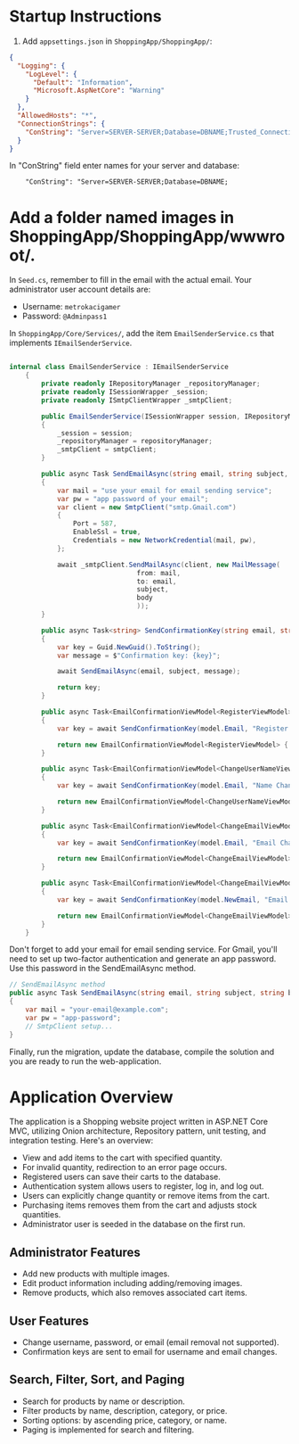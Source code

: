 # Startup Instructions

1. Add `appsettings.json` in `ShoppingApp/ShoppingApp/`:

```json
{
  "Logging": {
    "LogLevel": {
      "Default": "Information",
      "Microsoft.AspNetCore": "Warning"
    }
  },
  "AllowedHosts": "*",
  "ConnectionStrings": {
    "ConString": "Server=SERVER-SERVER;Database=DBNAME;Trusted_Connection=True; Encrypt=False"
  }
}
````
In "ConString" field enter names for your server and database:
````
	"ConString": "Server=SERVER-SERVER;Database=DBNAME;
````
# Add a folder named images in ShoppingApp/ShoppingApp/wwwroot/.

In `Seed.cs`, remember to fill in the email with the actual email. Your administrator user account details are:

- Username: `metrokacigamer`
- Password: `@Adminpass1`

In `ShoppingApp/Core/Services/`, add the item `EmailSenderService.cs` that implements `IEmailSenderService`.

```csharp

internal class EmailSenderService : IEmailSenderService
	{
		private readonly IRepositoryManager _repositoryManager;
		private readonly ISessionWrapper _session;
		private readonly ISmtpClientWrapper _smtpClient;

		public EmailSenderService(ISessionWrapper session, IRepositoryManager repositoryManager, ISmtpClientWrapper smtpClient)
		{
			_session = session;
			_repositoryManager = repositoryManager;
			_smtpClient = smtpClient;
		}

		public async Task SendEmailAsync(string email, string subject, string body)
		{
			var mail = "use your email for email sending service";
			var pw = "app password of your email";
			var client = new SmtpClient("smtp.Gmail.com")
			{
				Port = 587,
				EnableSsl = true,
				Credentials = new NetworkCredential(mail, pw),
			};

			await _smtpClient.SendMailAsync(client, new MailMessage(
								from: mail,
								to: email,
								subject,
								body
								));
		}

		public async Task<string> SendConfirmationKey(string email, string subject)
		{
			var key = Guid.NewGuid().ToString();
			var message = $"Confirmation key: {key}";

			await SendEmailAsync(email, subject, message);

			return key;
		}

		public async Task<EmailConfirmationViewModel<RegisterViewModel>> SendRegisterConfirmationEmail(RegisterViewModel model)
		{
			var key = await SendConfirmationKey(model.Email, "Register confirmation");

			return new EmailConfirmationViewModel<RegisterViewModel> { Key = key, Model = model };
		}

		public async Task<EmailConfirmationViewModel<ChangeUserNameViewModel>> SendNameChangeConfirmationEmail(ChangeUserNameViewModel model)
		{
			var key = await SendConfirmationKey(model.Email, "Name Change confirmation");

			return new EmailConfirmationViewModel<ChangeUserNameViewModel> { Key = key, Model = model };
		}

		public async Task<EmailConfirmationViewModel<ChangeEmailViewModel>> SendEmailRemovalConfirmationEmail(ChangeEmailViewModel model)
		{
			var key = await SendConfirmationKey(model.Email, "Email Change confirmation");

			return new EmailConfirmationViewModel<ChangeEmailViewModel> { Key = key, Model = model };
		}

		public async Task<EmailConfirmationViewModel<ChangeEmailViewModel>> SendEmailChangeConfirmationEmail(ChangeEmailViewModel model)
		{
			var key = await SendConfirmationKey(model.NewEmail, "Email Change confirmation");

			return new EmailConfirmationViewModel<ChangeEmailViewModel> { Key = key, Model = model };
		}
	}
```
Don't forget to add your email for email sending service. For Gmail, you'll need to set up two-factor authentication and generate an app password. Use this password in the SendEmailAsync method.

```csharp
// SendEmailAsync method
public async Task SendEmailAsync(string email, string subject, string body)
{
    var mail = "your-email@example.com";
    var pw = "app-password";
    // SmtpClient setup...
}
```

Finally, run the migration, update the database, compile the solution and you are ready to run the web-application.
# Application Overview

The application is a Shopping website project written in ASP.NET Core MVC, utilizing Onion architecture, Repository pattern, unit testing, and integration testing. Here's an overview:

- View and add items to the cart with specified quantity.
- For invalid quantity, redirection to an error page occurs.
- Registered users can save their carts to the database.
- Authentication system allows users to register, log in, and log out.
- Users can explicitly change quantity or remove items from the cart.
- Purchasing items removes them from the cart and adjusts stock quantities.
- Administrator user is seeded in the database on the first run.

## Administrator Features

- Add new products with multiple images.
- Edit product information including adding/removing images.
- Remove products, which also removes associated cart items.

## User Features

- Change username, password, or email (email removal not supported).
- Confirmation keys are sent to email for username and email changes.

## Search, Filter, Sort, and Paging

- Search for products by name or description.
- Filter products by name, description, category, or price.
- Sorting options: by ascending price, category, or name.
- Paging is implemented for search and filtering.